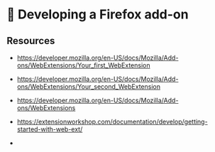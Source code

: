 # 🦊 Developing a Firefox add-on

## Resources

- https://developer.mozilla.org/en-US/docs/Mozilla/Add-ons/WebExtensions/Your_first_WebExtension
- https://developer.mozilla.org/en-US/docs/Mozilla/Add-ons/WebExtensions/Your_second_WebExtension
- https://developer.mozilla.org/en-US/docs/Mozilla/Add-ons/WebExtensions

- https://extensionworkshop.com/documentation/develop/getting-started-with-web-ext/
-
